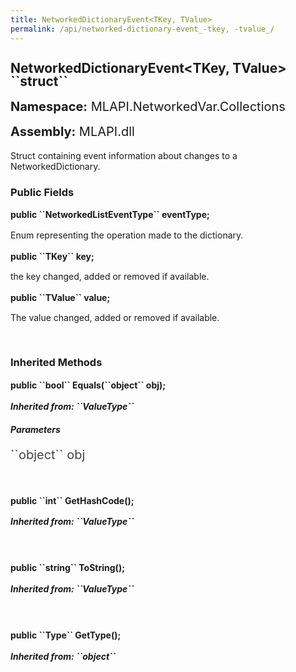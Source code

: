 ```yaml
---
title: NetworkedDictionaryEvent<TKey, TValue>
permalink: /api/networked-dictionary-event_-tkey, -tvalue_/
---
```


<div style="line-height: 1;">
	<h2 markdown="1">NetworkedDictionaryEvent&lt;TKey, TValue&gt; ``struct``</h2>
	<p style="font-size: 20px;"><b>Namespace:</b> MLAPI.NetworkedVar.Collections</p>
	<p style="font-size: 20px;"><b>Assembly:</b> MLAPI.dll</p>
</div>
<p>Struct containing event information about changes to a NetworkedDictionary.</p>

<div>
	<h3 markdown="1">Public Fields</h3>
	<div style="line-height: 1;">
		<h4 markdown="1"><b>public ``NetworkedListEventType<TKey, TValue>`` eventType;</b></h4>
		<p>Enum representing the operation made to the dictionary.</p>
	</div>
	<div style="line-height: 1;">
		<h4 markdown="1"><b>public ``TKey`` key;</b></h4>
		<p>the key changed, added or removed if available.</p>
	</div>
	<div style="line-height: 1;">
		<h4 markdown="1"><b>public ``TValue`` value;</b></h4>
		<p>The value changed, added or removed if available.</p>
	</div>
</div>
<br>
<div>
	<h3 markdown="1">Inherited Methods</h3>
	<div style="line-height: 1;">
		<h4 markdown="1"><b>public ``bool`` Equals(``object`` obj);</b></h4>
		<h5 markdown="1">Inherited from: ``ValueType``</h5>
		<h5><b>Parameters</b></h5>
		<div>
			<p style="font-size: 20px; color: #444;" markdown="1">``object`` obj</p>
		</div>
	</div>
	<br>
	<div style="line-height: 1;">
		<h4 markdown="1"><b>public ``int`` GetHashCode();</b></h4>
		<h5 markdown="1">Inherited from: ``ValueType``</h5>
	</div>
	<br>
	<div style="line-height: 1;">
		<h4 markdown="1"><b>public ``string`` ToString();</b></h4>
		<h5 markdown="1">Inherited from: ``ValueType``</h5>
	</div>
	<br>
	<div style="line-height: 1;">
		<h4 markdown="1"><b>public ``Type`` GetType();</b></h4>
		<h5 markdown="1">Inherited from: ``object``</h5>
	</div>
</div>
<br>
